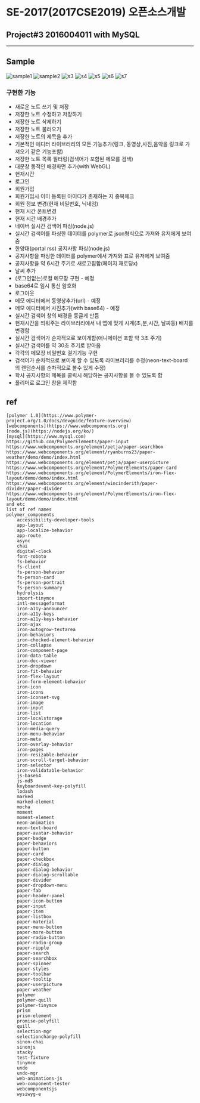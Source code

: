 # SE-2017(2017CSE2019) 오픈소스개발

## Project#3 2016004011 with MySQL
***
## Sample
![sample1](https://raw.githubusercontent.com/hsh97Erica/SE-2017/master/Project%233/sample1.png)
![sample2](https://raw.githubusercontent.com/hsh97Erica/SE-2017/master/Project%233/sample2.png)
![s3](https://raw.githubusercontent.com/hsh97Erica/SE-2017/master/Project%233/%E1%84%89%E1%85%B3%E1%84%8F%E1%85%B3%E1%84%85%E1%85%B5%E1%86%AB%E1%84%89%E1%85%A3%E1%86%BA%202017-04-30%20%E1%84%8B%E1%85%A9%E1%84%92%E1%85%AE%2011.51.22.png)
![s4](https://raw.githubusercontent.com/hsh97Erica/SE-2017/master/Project%233/%E1%84%89%E1%85%B3%E1%84%8F%E1%85%B3%E1%84%85%E1%85%B5%E1%86%AB%E1%84%89%E1%85%A3%E1%86%BA%202017-04-30%20%E1%84%8B%E1%85%A9%E1%84%92%E1%85%AE%2011.51.55.png)
![s5](https://raw.githubusercontent.com/hsh97Erica/SE-2017/master/Project%233/%E1%84%89%E1%85%B3%E1%84%8F%E1%85%B3%E1%84%85%E1%85%B5%E1%86%AB%E1%84%89%E1%85%A3%E1%86%BA%202017-04-30%20%E1%84%8B%E1%85%A9%E1%84%92%E1%85%AE%2011.52.21.png)
![s6](https://raw.githubusercontent.com/hsh97Erica/SE-2017/master/Project%233/%E1%84%89%E1%85%B3%E1%84%8F%E1%85%B3%E1%84%85%E1%85%B5%E1%86%AB%E1%84%89%E1%85%A3%E1%86%BA%202017-04-30%20%E1%84%8B%E1%85%A9%E1%84%92%E1%85%AE%2011.52.57.png)
![s7](https://github.com/hsh97Erica/SE-2017/blob/master/Project%233/%E1%84%89%E1%85%B3%E1%84%8F%E1%85%B3%E1%84%85%E1%85%B5%E1%86%AB%E1%84%89%E1%85%A3%E1%86%BA%202017-04-30%20%E1%84%8B%E1%85%A9%E1%84%92%E1%85%AE%2011.53.12.png)

### **구현한 기능**
* 새로운 노트 쓰기 및 저장
* 저장한 노트 수정하고 저장하기
* 저장한 노트 삭제하기
* 저장한 노트 불러오기
* 저장한 노트의 제목을 추가
* 기본적인 에디터 라이브러리의 모든 기능추가(링크, 동영상,사진,음악을 링크로 가져오기 같은 기능포함)
* 저장한 노트 목록 필터링(검색어가 포함된 메모를 검색)
* 대문창 동적인 배경화면 추가(with WebGL)
* 현재시간
* 로그인
* 회원가입
* 회원가입시 이미 등록된 아이디가 존재하는 지 중복체크
* 회원 정보 변경(현재 비밀번호, 닉네임)
* 현재 시간 폰트변경
* 현재 시간 배경추가
* 네이버 실시간 검색어 파싱(node.js)
* 실시간 검색어를 파싱한 데이터를 polymer로 json형식으로 가져와 유저에게 보여줌
* 한양대(portal rss) 공지사항 파싱(node.js)
* 공지사항을 파싱한 데이터를 polymer에서 가져와 표로 유저에게 보여줌
* 공지사항을 약 6시간 주기로 새로고침함(페이지 재로딩x)
* 날씨 추가
* (로그인없는)로컬 메모장 구현 - 예정
* base64로 임시 통신 암호화
* 로그아웃
* 메모 에디터에서 동영상추가(url) - 예정
* 메모 에디터에서 사진추가(with base64) - 예정
* 실시간 검색어 창의 배경을 둥글게 만듬
* 현재시간을 띄워주는 라이브러리에서 내 앱에 맞게 시계(초,분,시간, 날짜등) 배치를 변경함
* 실시간 검색어가 순차적으로 보이게함(애니메이션 포함 약 3초 주기)
* 실시간 검색어를 약 30초 주기로 받아옴
* 각각의 메모장 비밀번호 걸기기능 구현
* 검색어가 순차적으로 보이게 할 수 있도록 라이브러리를 수정(neon-text-board 의 랜덤순서를 순차적으로 볼수 있게 수정)
* 학사 공지사항의 제목을 클릭시 해당하는 공지사항을 볼 수 있도록 함
* 폴리머로 로그인 창을 제작함

## ref
    [polymer 1.0](https://www.polymer-project.org/1.0/docs/devguide/feature-overview)
    [webcomponents](https://www.webcomponents.org)
    [node.js](https://nodejs.org/ko/)
    [mysql](https://www.mysql.com)
    https://github.com/PolymerElements/paper-input
	https://www.webcomponents.org/element/petja/paper-searchbox
    https://www.webcomponents.org/element/ryanburns23/paper-weather/demo/demo/index.html
    https://www.webcomponents.org/element/petja/paper-userpicture
    https://www.webcomponents.org/element/PolymerElements/paper-card
    https://www.webcomponents.org/element/PolymerElements/iron-flex-layout/demo/demo/index.html
    https://www.webcomponents.org/element/wincinderith/paper-divider/paper-divider
    https://www.webcomponents.org/element/PolymerElements/iron-flex-layout/demo/demo/index.html
    and etc
    list of ref names
    polymer_components
        accessibility-developer-tools
        app-layout
        app-localize-behavior
        app-route
        async
        chai
        digital-clock
        font-roboto
        fs-behavior
        fs-client
        fs-person-behavior
        fs-person-card
        fs-person-portrait
        fs-person-summary
        hydrolysis
        import-tinymce
        intl-messageformat
        iron-a11y-announcer
        iron-a11y-keys
        iron-a11y-keys-behavior
        iron-ajax
        iron-autogrow-textarea
        iron-behaviors
        iron-checked-element-behavior
        iron-collapse
        iron-component-page
        iron-data-table
        iron-doc-viewer
        iron-dropdown
        iron-fit-behavior
        iron-flex-layout
        iron-form-element-behavior
        iron-icon
        iron-icons
        iron-iconset-svg
        iron-image
        iron-input
        iron-list
        iron-localstorage
        iron-location
        iron-media-query
        iron-menu-behavior
        iron-meta
        iron-overlay-behavior
        iron-pages
        iron-resizable-behavior
        iron-scroll-target-behavior
        iron-selector
        iron-validatable-behavior
        js-base64
        js-md5
        keyboardevent-key-polyfill
        lodash
        marked
        marked-element
        mocha
        moment
        moment-element
        neon-animation
        neon-text-board
        paper-avatar-behavior
        paper-badge
        paper-behaviors
        paper-button
        paper-card
        paper-checkbox
        paper-dialog
        paper-dialog-behavior
        paper-dialog-scrollable
        paper-divider
        paper-dropdown-menu
        paper-fab
        paper-header-panel
        paper-icon-button
        paper-input
        paper-item
        paper-listbox
        paper-material
        paper-menu-button
        paper-more-button
        paper-radio-button
        paper-radio-group
        paper-ripple
        paper-search
        paper-searchbox
        paper-spinner
        paper-styles
        paper-toolbar
        paper-tooltip
        paper-userpicture
        paper-weather
        polymer
        polymer-quill
        polymer-tinymce
        prism
        prism-element
        promise-polyfill
        quill
        selection-mgr
        selectionchange-polyfill
        sinon-chai
        sinonjs
        stacky
        test-fixture
        tinymce
        undo
        undo-mgr
        web-animations-js
        web-component-tester
        webcomponentsjs
        wysiwyg-e

